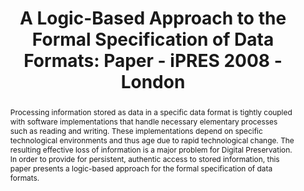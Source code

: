 ---
abstract: Processing information stored as data in a specific data format is tightly
  coupled with software implementations that handle necessary elementary processes
  such as reading and writing. These implementations depend on specific technological
  environments and thus age due to rapid technological change. The resulting effective
  loss of information is a major problem for Digital Preservation. In order to provide
  for persistent, authentic access to stored information, this paper presents a logic-based
  approach for the formal specification of data formats.
creators:
- Botchak, Arsene
- Schumann, Daniel
- Mühlhäuser, Max
- Hartle, Michael
date: null
document_url: https://services.phaidra.univie.ac.at/api/object/o:294183/download
grand_parent: iPRES
institutions: []
keywords:
- london
landing_page_url: https://phaidra.univie.ac.at/o:294183
language: eng
layout: publication
license: CC BY-SA 3.0 AT
notes_url: null
parent: iPRES 2008
presentation_url: null
size: 79292
source_name: iPRES
title: 'A Logic-Based Approach to the Formal Specification of Data Formats: Paper
  - iPRES 2008 - London'
type: paper
year: 2008
---